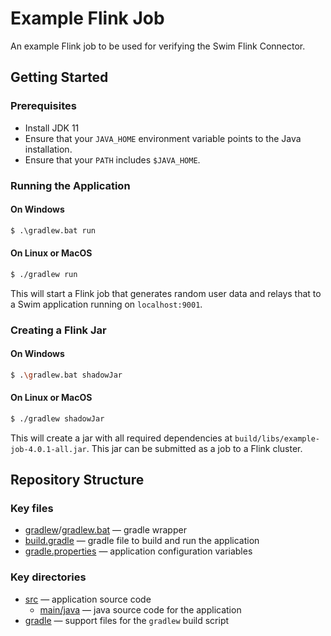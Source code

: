 # Example Flink Job

An example Flink job to be used for verifying the Swim Flink Connector.

## Getting Started

### Prerequisites

- Install JDK 11
- Ensure that your `JAVA_HOME` environment variable points to the Java installation.
- Ensure that your `PATH` includes `$JAVA_HOME`.

### Running the Application

#### On Windows

```bat
$ .\gradlew.bat run
```

#### On Linux or MacOS

```bash
$ ./gradlew run
```

This will start a Flink job that generates random user data and relays that to a Swim application
running on `localhost:9001`.

### Creating a Flink Jar

#### On Windows

```bash
$ .\gradlew.bat shadowJar
```

#### On Linux or MacOS

```bash
$ ./gradlew shadowJar
```

This will create a jar with all required dependencies at `build/libs/example-job-4.0.1-all.jar`. This jar can be submitted as a job to 
a Flink cluster.


## Repository Structure

### Key files

- [gradlew](gradlew)/[gradlew.bat](gradlew.bat) — gradle wrapper
- [build.gradle](build.gradle) — gradle file to build and run the application
- [gradle.properties](gradle.properties) — application configuration variables

### Key directories

- [src](src) — application source code
    - [main/java](src/main/java) — java source code for the application
- [gradle](gradle) — support files for the `gradlew` build script
